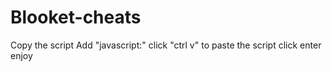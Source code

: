 # Blooket-cheats
Copy the script 
Add "javascript:" 
click "ctrl v" to paste the script
click enter
enjoy
